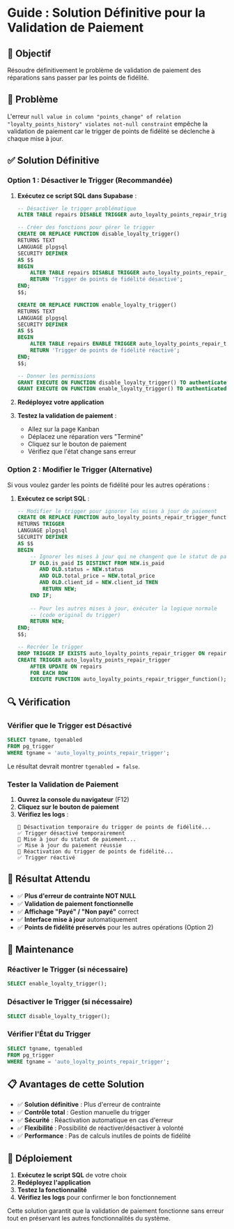 # Guide : Solution Définitive pour la Validation de Paiement

## 🎯 Objectif
Résoudre définitivement le problème de validation de paiement des réparations sans passer par les points de fidélité.

## 🚨 Problème
L'erreur `null value in column "points_change" of relation "loyalty_points_history" violates not-null constraint` empêche la validation de paiement car le trigger de points de fidélité se déclenche à chaque mise à jour.

## ✅ Solution Définitive

### Option 1 : Désactiver le Trigger (Recommandée)

1. **Exécutez ce script SQL dans Supabase** :
   ```sql
   -- Désactiver le trigger problématique
   ALTER TABLE repairs DISABLE TRIGGER auto_loyalty_points_repair_trigger;
   
   -- Créer des fonctions pour gérer le trigger
   CREATE OR REPLACE FUNCTION disable_loyalty_trigger()
   RETURNS TEXT
   LANGUAGE plpgsql
   SECURITY DEFINER
   AS $$
   BEGIN
       ALTER TABLE repairs DISABLE TRIGGER auto_loyalty_points_repair_trigger;
       RETURN 'Trigger de points de fidélité désactivé';
   END;
   $$;
   
   CREATE OR REPLACE FUNCTION enable_loyalty_trigger()
   RETURNS TEXT
   LANGUAGE plpgsql
   SECURITY DEFINER
   AS $$
   BEGIN
       ALTER TABLE repairs ENABLE TRIGGER auto_loyalty_points_repair_trigger;
       RETURN 'Trigger de points de fidélité réactivé';
   END;
   $$;
   
   -- Donner les permissions
   GRANT EXECUTE ON FUNCTION disable_loyalty_trigger() TO authenticated;
   GRANT EXECUTE ON FUNCTION enable_loyalty_trigger() TO authenticated;
   ```

2. **Redéployez votre application**

3. **Testez la validation de paiement** :
   - Allez sur la page Kanban
   - Déplacez une réparation vers "Terminé"
   - Cliquez sur le bouton de paiement
   - Vérifiez que l'état change sans erreur

### Option 2 : Modifier le Trigger (Alternative)

Si vous voulez garder les points de fidélité pour les autres opérations :

1. **Exécutez ce script SQL** :
   ```sql
   -- Modifier le trigger pour ignorer les mises à jour de paiement
   CREATE OR REPLACE FUNCTION auto_loyalty_points_repair_trigger_function()
   RETURNS TRIGGER
   LANGUAGE plpgsql
   SECURITY DEFINER
   AS $$
   BEGIN
       -- Ignorer les mises à jour qui ne changent que le statut de paiement
       IF OLD.is_paid IS DISTINCT FROM NEW.is_paid 
          AND OLD.status = NEW.status 
          AND OLD.total_price = NEW.total_price 
          AND OLD.client_id = NEW.client_id THEN
           RETURN NEW;
       END IF;
       
       -- Pour les autres mises à jour, exécuter la logique normale
       -- (code original du trigger)
       RETURN NEW;
   END;
   $$;
   
   -- Recréer le trigger
   DROP TRIGGER IF EXISTS auto_loyalty_points_repair_trigger ON repairs;
   CREATE TRIGGER auto_loyalty_points_repair_trigger
       AFTER UPDATE ON repairs
       FOR EACH ROW
       EXECUTE FUNCTION auto_loyalty_points_repair_trigger_function();
   ```

## 🔍 Vérification

### Vérifier que le Trigger est Désactivé
```sql
SELECT tgname, tgenabled 
FROM pg_trigger 
WHERE tgname = 'auto_loyalty_points_repair_trigger';
```

Le résultat devrait montrer `tgenabled = false`.

### Tester la Validation de Paiement
1. **Ouvrez la console du navigateur** (F12)
2. **Cliquez sur le bouton de paiement**
3. **Vérifiez les logs** :
   ```
   🔄 Désactivation temporaire du trigger de points de fidélité...
   ✅ Trigger désactivé temporairement
   🔄 Mise à jour du statut de paiement...
   ✅ Mise à jour du paiement réussie
   🔄 Réactivation du trigger de points de fidélité...
   ✅ Trigger réactivé
   ```

## 🎯 Résultat Attendu

- ✅ **Plus d'erreur de contrainte NOT NULL**
- ✅ **Validation de paiement fonctionnelle**
- ✅ **Affichage "Payé" / "Non payé"** correct
- ✅ **Interface mise à jour** automatiquement
- ✅ **Points de fidélité préservés** pour les autres opérations (Option 2)

## 🔧 Maintenance

### Réactiver le Trigger (si nécessaire)
```sql
SELECT enable_loyalty_trigger();
```

### Désactiver le Trigger (si nécessaire)
```sql
SELECT disable_loyalty_trigger();
```

### Vérifier l'État du Trigger
```sql
SELECT tgname, tgenabled 
FROM pg_trigger 
WHERE tgname = 'auto_loyalty_points_repair_trigger';
```

## 📋 Avantages de cette Solution

- ✅ **Solution définitive** : Plus d'erreur de contrainte
- ✅ **Contrôle total** : Gestion manuelle du trigger
- ✅ **Sécurité** : Réactivation automatique en cas d'erreur
- ✅ **Flexibilité** : Possibilité de réactiver/désactiver à volonté
- ✅ **Performance** : Pas de calculs inutiles de points de fidélité

## 🚀 Déploiement

1. **Exécutez le script SQL** de votre choix
2. **Redéployez l'application**
3. **Testez la fonctionnalité**
4. **Vérifiez les logs** pour confirmer le bon fonctionnement

Cette solution garantit que la validation de paiement fonctionne sans erreur tout en préservant les autres fonctionnalités du système.

